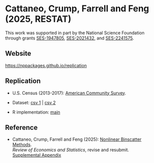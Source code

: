 # Cattaneo, Crump, Farrell and Feng (2025, RESTAT)

This work was supported in part by the National Science Foundation through grants [SES-1947805](https://www.nsf.gov/awardsearch/showAward?AWD_ID=1947805), [SES-2021432](https://www.nsf.gov/awardsearch/showAward?AWD_ID=2021432), and [SES-2241575](https://www.nsf.gov/awardsearch/showAward?AWD_ID=2241575).

## Website

https://nppackages.github.io/replication


## Replication

- U.S. Census (2013-2017): [American Community Survey](https://www.census.gov/programs-surveys/acs).

- Dataset: [csv 1](CCFF_2024_ACS_1.csv) | [csv 2](CCFF_2024_ACS_2.csv)

- R implementation: [main](CCFF_2024_ACS.R)



## Reference

- Cattaneo, Crump, Farrell and Feng (2025): [Nonlinear Binscatter Methods](https://nppackages.github.io/references/Cattaneo-Crump-Farrell-Feng_2025_RESTAT.pdf).<br>
_Review of Economics and Statistics_, revise and resubmit.<br>
[Supplemental Appendix](https://nppackages.github.io/references/Cattaneo-Crump-Farrell-Feng_2025_RESTAT--Supplemental.pdf)

<br><br>
